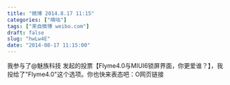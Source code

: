 ```yaml
---
title: "微博 2014.8.17 11:15"
categories: ["嘀咕"]
tags: ["来自微博 weibo.com"]
draft: false
slug: "hwLw4E"
date: "2014-08-17 11:15:00"
---
```


<p>我参与了@魅族科技 发起的投票【Flyme4.0与MIUI6锁屏界面，你更爱谁？】，我投给了"Flyme4.0"这个选项。你也快来表态吧：O网页链接​​​​</p>
